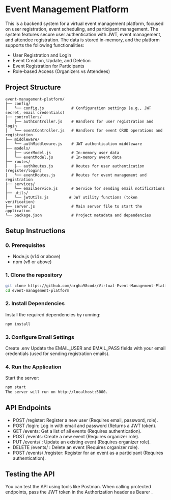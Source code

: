 # Event Management Platform

This is a backend system for a virtual event management platform, focused on user registration, event scheduling, and participant management. The system features secure user authentication with JWT, event management, and attendee registration. The data is stored in-memory, and the platform supports the following functionalities:

-   User Registration and Login
-   Event Creation, Update, and Deletion
-   Event Registration for Participants
-   Role-based Access (Organizers vs Attendees)

## Project Structure

```plaintext
event-management-platform/
├── config/
│   └── config.js            # Configuration settings (e.g., JWT secret, email credentials)
├── controllers/
│   ├── authController.js    # Handlers for user registration and login
│   └── eventController.js   # Handlers for event CRUD operations and registration
├── middleware/
│   └── authMiddleware.js    # JWT authentication middleware
├── models/
│   ├── userModel.js         # In-memory user data
│   └── eventModel.js        # In-memory event data
├── routes/
│   ├── authRoutes.js        # Routes for user authentication (register/login)
│   └── eventRoutes.js       # Routes for event management and registration
├── services/
│   └── emailService.js      # Service for sending email notifications
├── utils/
│   └── jwtUtils.js         # JWT utility functions (token verification)
├── server.js                # Main server file to start the application
└── package.json             # Project metadata and dependencies
```

## Setup Instructions

### 0. Prerequisites

-   Node.js (v14 or above)
-   npm (v6 or above)

### 1. Clone the repository

```bash
git clone https://github.com/argha98codz/Virtual-Event-Management-Platform.git
cd event-management-platform
```

### 2. Install Dependencies

Install the required dependencies by running:

```bash
npm install
```

### 3. Configure Email Settings

Create .env
Update the EMAIL_USER and EMAIL_PASS fields with your email credentials (used for sending registration emails).

### 4. Run the Application

Start the server:

```bash
npm start
The server will run on http://localhost:5000.
```

## API Endpoints

-   POST /register: Register a new user (Requires email, password, role).
-   POST /login: Log in with email and password (Returns a JWT token).
-   GET /events: Get a list of all events (Requires authentication).
-   POST /events: Create a new event (Requires organizer role).
-   PUT /events/
    : Update an existing event (Requires organizer role).
-   DELETE /events/
    : Delete an event (Requires organizer role).
-   POST /events/
    /register: Register for an event as a participant (Requires authentication).

## Testing the API

You can test the API using tools like Postman. When calling protected endpoints, pass the JWT token in the Authorization header as Bearer <token>.
